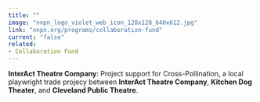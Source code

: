 ```yaml
---
title: ""
image: "nnpn_logo_violet_web_icon_128x128_640x612.jpg"
link: "nnpn.org/programs/collaboration-fund"
current: "false"
related:
- Collaboration Fund
---
```


**InterAct Theatre Company**: Project support for Cross-Pollination, a local playwright trade projecy between **InterAct Theatre Company**, **Kitchen Dog Theater**, and **Cleveland Public Theatre**.

